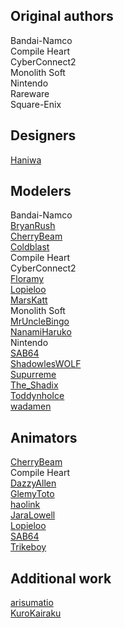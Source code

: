 ## Original authors
Bandai-Namco\
Compile Heart\
CyberConnect2\
Monolith Soft\
Nintendo\
Rareware\
Square-Enix

## Designers
[Haniwa](https://www.deviantart.com/ayyk92)

## Modelers
Bandai-Namco\
[BryanRush](https://www.deviantart.com/bryanrush)\
[CherryBeam](https://www.deviantart.com/cherrybeam)\
[Coldblast](https://www.deviantart.com/coldblast)\
Compile Heart\
CyberConnect2\
[Floramy](https://www.deviantart.com/floramy)\
[Lopieloo](https://www.deviantart.com/lopieloo)\
[MarsKatt](https://www.deviantart.com/marskatt)\
Monolith Soft\
[MrUncleBingo](https://www.deviantart.com/mrunclebingo)\
[NanamiHaruko](https://www.deviantart.com/nanamiharuko)\
Nintendo\
[SAB64](https://www.deviantart.com/sab64)\
[ShadowlesWOLF](https://www.deviantart.com/shadowleswolf)\
[Supurreme](https://www.deviantart.com/supurreme)\
[The_Shadix](https://twitter.com/The_Shadix)\
[ToddynhoIce](https://www.deviantart.com/toddynhoice)\
[wadamen](https://www.deviantart.com/wadamen)

## Animators
[CherryBeam](https://www.deviantart.com/cherrybeam)\
Compile Heart\
[DazzyAllen](https://www.deviantart.com/dazzyallen)\
[GlemyToto](https://www.deviantart.com/glemytoto)\
[haolink](https://github.com/haolink)\
[JaraLowell](https://www.deviantart.com/jaralowell)\
[Lopieloo](https://www.deviantart.com/lopieloo)\
[SAB64](https://www.deviantart.com/sab64)\
[Trikeboy](https://www.models-resource.com/submitter/Trikeboy/)

## Additional work
[arisumatio](https://www.deviantart.com/arisumatio)\
[KuroKairaku](https://www.deviantart.com/kurokairaku)
